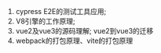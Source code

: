 <!--
 * @Author: zd
 * @Date: 2023-11-29 08:50:30
 * @LastEditors: zd
 * @LastEditTime: 2023-11-29 14:22:48
 * @Description: 
-->
1. cypress E2E的测试工具应用;
2. V8引擎的工作原理;
3. vue2及vue3的源码理解; vue2到vue3的迁移
4. webpack的打包原理、vite的打包原理